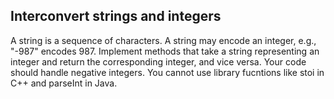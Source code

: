## Interconvert strings and integers

A string is a sequence of characters. 
A string may encode an integer, e.g., "-987" encodes 987.
Implement methods that take a string representing an integer 
and return the corresponding integer, and vice versa.
Your code should handle negative integers. 
You cannot use library fucntions like stoi in C++ and parseInt in Java.
